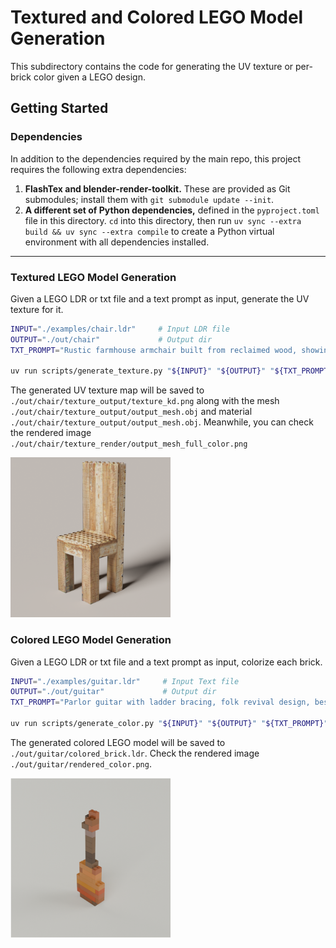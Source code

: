 # Textured and Colored LEGO Model Generation

This subdirectory contains the code for generating the UV texture or per-brick color given a LEGO design.

## Getting Started

### Dependencies

In addition to the dependencies required by the main repo, this project requires the following extra dependencies:

1. **FlashTex and blender-render-toolkit.** These are provided as Git submodules; install them with
   `git submodule update --init`.
2. **A different set of Python dependencies,** defined in the `pyproject.toml` file in this directory. `cd` into this
   directory, then run `uv sync --extra build && uv sync --extra compile` to create a Python virtual environment with
   all dependencies installed.

---

### Textured LEGO Model Generation

Given a LEGO LDR or txt file and a text prompt as input, generate the UV texture for it.

```zsh
INPUT="./examples/chair.ldr"     # Input LDR file
OUTPUT="./out/chair"             # Output dir
TXT_PROMPT="Rustic farmhouse armchair built from reclaimed wood, showing pixelated grain patterns and warm distressed textures, best quality, hd"                        # Text Prompt

uv run scripts/generate_texture.py "${INPUT}" "${OUTPUT}" "${TXT_PROMPT}"
```

The generated UV texture map will be saved to `./out/chair/texture_output/texture_kd.png` along with the mesh
`./out/chair/texture_output/output_mesh.obj` and material `./out/chair/texture_output/output_mesh.obj`. Meanwhile, you
can check the rendered image `./out/chair/texture_render/output_mesh_full_color.png`

<img src="./examples/chair.png" alt="Rendered texture" width="256"/>

### Colored LEGO Model Generation

Given a LEGO LDR or txt file and a text prompt as input, colorize each brick.

```zsh
INPUT="./examples/guitar.ldr"     # Input Text file
OUTPUT="./out/guitar"             # Output dir
TXT_PROMPT="Parlor guitar with ladder bracing, folk revival design, best quality, hd"                        # Text Prompt

uv run scripts/generate_color.py "${INPUT}" "${OUTPUT}" "${TXT_PROMPT}"
```

The generated colored LEGO model will be saved to `./out/guitar/colored_brick.ldr`. Check the rendered image
`./out/guitar/rendered_color.png`.

<img src="./examples/guitar.png" alt="Rendered texture" width="256"/>